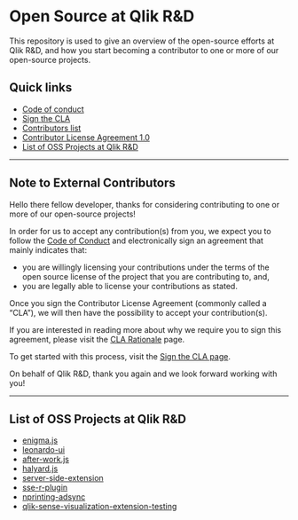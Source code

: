 # Open Source at Qlik R&D

This repository is used to give an overview of the open-source efforts at Qlik R&D, and how you start becoming a contributor to one or more of our open-source projects.

## Quick links

- [Code of conduct](CODE_OF_CONDUCT.md)
- [Sign the CLA](sign-cla.md)
- [Contributors list](contributors/)
- [Contributor License Agreement 1.0](cla-v1.0.md)
- [List of OSS Projects at Qlik R&D](#oss-projects)

---

## Note to External Contributors

Hello there fellow developer, thanks for considering contributing to one or more of our open-source projects!

In order for us to accept any contribution(s) from you, we expect you to follow the [Code of Conduct](CODE_OF_CONDUCT.md) and electronically sign an agreement that mainly indicates that:

* you are willingly licensing your contributions under the terms of the open source license of the project that you are contributing to, and,
* you are legally able to license your contributions as stated.

Once you sign the Contributor License Agreement (commonly called a “CLA”), we will then have the possibility to accept your contribution(s).

If you are interested in reading more about why we require you to sign this agreement, please visit the [CLA Rationale](cla-rationale.md) page.

To get started with this process, visit the [Sign the CLA page](sign-cla.md).

On behalf of Qlik R&D, thank you again and we look forward working with you!


---

## <a name="oss-projects"></a>List of OSS Projects at Qlik R&D

- [enigma.js](https://github.com/qlik-oss/enigma.js)
- [leonardo-ui](https://github.com/qlik-oss/leonardo-ui)
- [after-work.js](https://github.com/qlik-oss/after-work.js)
- [halyard.js](https://github.com/qlik-oss/halyard.js)
- [server-side-extension](https://github.com/qlik-oss/server-side-extension)
- [sse-r-plugin](https://github.com/qlik-oss/sse-r-plugin)
- [nprinting-adsync](https://github.com/qlik-oss/nprinting-adsync)
- [qlik-sense-visualization-extension-testing](https://github.com/qlik-oss/qlik-sense-visualization-extension-testing)
